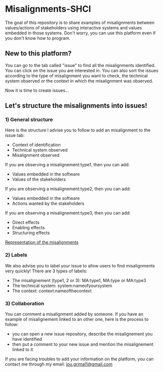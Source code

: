 # Misalignments-SHCI
The goal of this repository is to share examples of misalignments between values/actions of stakeholders using interactive systems and values embedded in those systems. Don't worry, you can use this platform even if you don't know how to program.

## New to this platform?

You can go to the tab called "issue" to find all the misalignments identified. You can click on the issue you are interested in. You can also sort the issues according to the type of misalignment you want to check, the technical system observed or the context in which the misalignment was observed.

Now it is time to create issues...

## Let's structure the misalignments into issues!

### 1) General structure

Here is the structure I advise you to follow to add an misalignment to the issue tab:

* Context of identification
* Technical system observed
* Misalignment observed

If you are observing a misalignement:type1, then you can add: 

* Values embedded in the software
* Values of the stakeholders

If you are observing a misalignement:type2, then you can add: 

* Values embedded in the software
* Actions wanted by the stakeholders

If you are observing a misalignement:type3, then you can add: 

* Direct effects 
* Enabling effects
* Structuring effects

[Representation of the misalignments](https://github.com/LouGrimal/Misalignments-SHCI/blob/main/misAlignments.pdf?raw=true)

### 2) Labels

We also advise you to label your issue to allow users to find misalignments very quickly!
There are 3 types of labels: 
* The misalignement (type1, 2 or 3): MA:type1, MA:type or MA:type3
* The technical system: system:nameofyoursystem
* The context: context:nameofthecontext

### 3) Collaboration

You can comment a misalignment added by someone. If you have an example of misalignement linked to an other one, here is the process to follow: 
* you can open a new issue repository, describe the misalignement you have identified
* then put a comment to your new issue and mention the misalignement linked to it 


If you are facing troubles to add your information on the platform, you can contact me through my email: lou.grimal1@gmail.com
